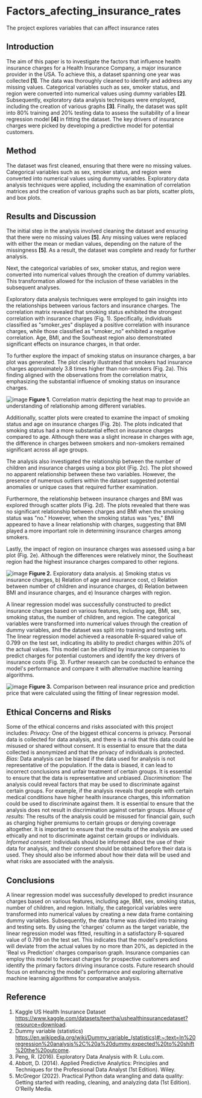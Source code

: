 # Factors_afecting_insurance_rates
The project explores variables that can affect insurance rates

## Introduction
The aim of this paper is to investigate the factors that influence health insurance charges for a Health Insurance Company, a major insurance provider in the USA. To achieve this, a dataset spanning one year was collected **[1]**. The data was thoroughly cleaned to identify and address any missing values. Categorical variables such as sex, smoker status, and region were converted into numerical values using dummy variables **[2]**. Subsequently, exploratory data analysis techniques were employed, including the creation of various graphs **[3]**. Finally, the dataset was split into 80% training and 20% testing data to assess the suitability of a linear regression model **[4]** in fitting the dataset. The key drivers of insurance charges were picked by developing a predictive model for potential customers.

## Method
The dataset was first cleaned, ensuring that there were no missing values. Categorical variables such as sex, smoker status, and region were converted into numerical values using dummy variables. Exploratory data analysis techniques were applied, including the examination of correlation matrices and the creation of various graphs such as bar plots, scatter plots, and box plots.

## Results and Discussion
The initial step in the analysis involved cleaning the dataset and ensuring that there were no missing values **[5]**. Any missing values were replaced with either the mean or median values, depending on the nature of the missingness **[5]**. As a result, the dataset was complete and ready for further analysis.

Next, the categorical variables of sex, smoker status, and region were converted into numerical values through the creation of dummy variables. This transformation allowed for the inclusion of these variables in the subsequent analyses.

Exploratory data analysis techniques were employed to gain insights into the relationships between various factors and insurance charges. The correlation matrix revealed that smoking status exhibited the strongest correlation with insurance charges (Fig. 1). Specifically, individuals classified as "smoker_yes" displayed a positive correlation with insurance charges, while those classified as "smoker_no" exhibited a negative correlation. Age, BMI, and the Southeast region also demonstrated significant effects on insurance charges, in that order.

To further explore the impact of smoking status on insurance charges, a bar plot was generated. The plot clearly illustrated that smokers had insurance charges approximately 3.8 times higher than non-smokers (Fig. 2a). This finding aligned with the observations from the correlation matrix, emphasizing the substantial influence of smoking status on insurance charges.

![image](https://github.com/VTomar88/Factors_affecting_insurance_rates/assets/107073327/68326c72-6486-45f1-bf2b-10c0037e5308)
**Figure 1.** Correlation matrix depicting the heat map to provide an understanding of relationship among different variables.

Additionally, scatter plots were created to examine the impact of smoking status and age on insurance charges (Fig. 2b). The plots indicated that smoking status had a more substantial effect on insurance charges compared to age. Although there was a slight increase in charges with age, the difference in charges between smokers and non-smokers remained significant across all age groups.

The analysis also investigated the relationship between the number of children and insurance charges using a box plot (Fig. 2c). The plot showed no apparent relationship between these two variables. However, the presence of numerous outliers within the dataset suggested potential anomalies or unique cases that required further examination.

Furthermore, the relationship between insurance charges and BMI was explored through scatter plots (Fig. 2d). The plots revealed that there was no significant relationship between charges and BMI when the smoking status was "no." However, when the smoking status was "yes," BMI appeared to have a linear relationship with charges, suggesting that BMI played a more important role in determining insurance charges among smokers.

Lastly, the impact of region on insurance charges was assessed using a bar plot (Fig. 2e). Although the differences were relatively minor, the Southeast region had the highest insurance charges compared to other regions.

![image](https://github.com/VTomar88/Factors_affecting_insurance_rates/assets/107073327/ac62aca7-d009-4844-8c93-57d8116f0e80)
**Figure 2.** Exploratory data analysis. a) Smoking status vs insurance charges, b) Relation of age and insurance cost, c) Relation between number of children and insurance charges, d) Relation between BMI and insurance charges, and e) Insurance charges with region.

A linear regression model was successfully constructed to predict insurance charges based on various features, including age, BMI, sex, smoking status, the number of children, and region. The categorical variables were transformed into numerical values through the creation of dummy variables, and the dataset was split into training and testing sets. The linear regression model achieved a reasonable R-squared value of 0.799 on the test set, indicating its ability to predict charges within 20% of the actual values. This model can be utilized by insurance companies to predict charges for potential customers and identify the key drivers of insurance costs (Fig. 3). Further research can be conducted to enhance the model's performance and compare it with alternative machine learning algorithms.

![image](https://github.com/VTomar88/Factors_affecting_insurance_rates/assets/107073327/63ad2bd5-f452-4eb8-be14-f0b2c4ce159d)
**Figure 3.** Comparison between real insurance price and prediction price that were calculated using the fitting of linear regression model.

## Ethical Concerns and Risks
Some of the ethical concerns and risks associated with this project includes:
*Privacy:* One of the biggest ethical concerns is privacy. Personal data is collected for data analysis, and there is a risk that this data could be misused or shared without consent. It is essential to ensure that the data collected is anonymized and that the privacy of individuals is protected.
*Bias:* Data analysis can be biased if the data used for analysis is not representative of the population. If the data is biased, it can lead to incorrect conclusions and unfair treatment of certain groups. It is essential to ensure that the data is representative and unbiased.
*Discrimination:* The analysis could reveal factors that may be used to discriminate against certain groups. For example, if the analysis reveals that people with certain medical conditions have higher health insurance charges, this information could be used to discriminate against them. It is essential to ensure that the analysis does not result in discrimination against certain groups.
*Misuse of results:* The results of the analysis could be misused for financial gain, such as charging higher premiums to certain groups or denying coverage altogether. It is important to ensure that the results of the analysis are used ethically and not to discriminate against certain groups or individuals.
*Informed consent:* Individuals should be informed about the use of their data for analysis, and their consent should be obtained before their data is used. They should also be informed about how their data will be used and what risks are associated with the analysis.

## Conclusions
A linear regression model was successfully developed to predict insurance charges based on various features, including age, BMI, sex, smoking status, number of children, and region. Initially, the categorical variables were transformed into numerical values by creating a new data frame containing dummy variables. Subsequently, the data frame was divided into training and testing sets. By using the 'charges' column as the target variable, the linear regression model was fitted, resulting in a satisfactory R-squared value of 0.799 on the test set. This indicates that the model's predictions will deviate from the actual values by no more than 20%, as depicted in the 'Real vs Prediction' charges comparison graph. Insurance companies can employ this model to forecast charges for prospective customers and identify the primary factors driving insurance costs. Future research should focus on enhancing the model's performance and exploring alternative machine learning algorithms for comparative analysis.

## Reference
1.	Kaggle US Health Insurance Dataset https://www.kaggle.com/datasets/teertha/ushealthinsurancedataset?resource=download.
2.	Dummy variable (statistics) https://en.wikipedia.org/wiki/Dummy_variable_(statistics)#:~:text=In%20regression%20analysis%2C%20a%20dummy,expected%20to%20shift%20the%20outcome.
3.	Peng, R. (2016). Exploratory Data Analysis with R. Lulu.com.
4.	Abbott, D. (2014). Applied Predictive Analytics: Principles and Techniques for the Professional Data Analyst (1st Edition). Wiley.
5.	McGregor (2022). Practical Python data wrangling and data quality: Getting started with reading, cleaning, and analyzing data (1st Edition). O’Reilly Media.
